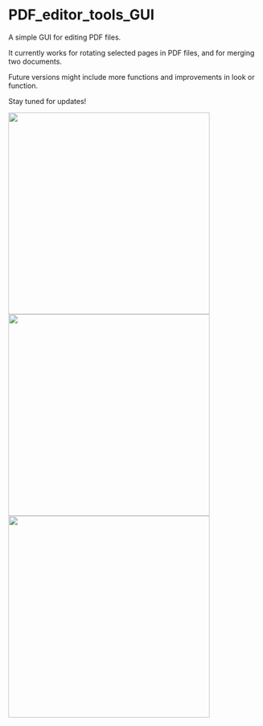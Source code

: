 # PDF_editor_tools_GUI

A simple GUI for editing PDF files. 

It currently works for rotating selected pages in PDF files, and for merging two documents. 

Future versions might include more functions and improvements in look or function. 

Stay tuned for updates!

<img src="https://github.com/juliam98/PDF_editor_tools_GUI/assets/93785710/26f6062e-84fc-4683-a3ff-83337bbe4997"  width="400" height="400">
<br>
<img src="https://github.com/juliam98/PDF_editor_tools_GUI/assets/93785710/4d71f0a7-e1f6-4556-b248-fafe9196ea4d"  width="400" height="400">
<br>
<img src="https://github.com/juliam98/PDF_editor_tools_GUI/assets/93785710/8880e625-c7ec-44dc-baca-42f15200acea"  width="400" height="400">
